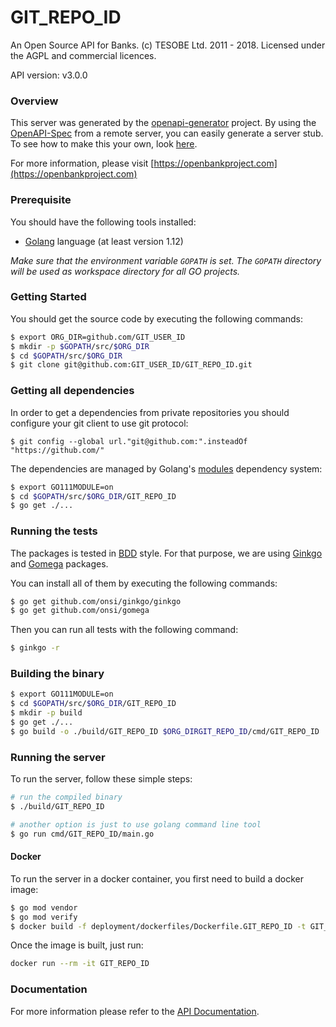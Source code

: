 # GIT_REPO_ID

An Open Source API for Banks. (c) TESOBE Ltd. 2011 - 2018. Licensed under the AGPL and commercial licences.

API version: v3.0.0

### Overview

This server was generated by the
[openapi-generator](https://openapi-generator.tech) project. By using the
[OpenAPI-Spec](https://github.com/OAI/OpenAPI-Specification) from a remote
server, you can easily generate a server stub. To see how to make this your
own, look [here](https://openapi-generator.tech).

For more information, please visit [https://openbankproject.com](https://openbankproject.com)

### Prerequisite

You should have the following tools installed:

- [Golang](https://www.golang.org) language (at least version 1.12)

*Make sure that the environment variable `GOPATH` is set. The `GOPATH` directory
will be used as workspace directory for all GO projects.*

### Getting Started

You should get the source code by executing the following commands:

```bash
$ export ORG_DIR=github.com/GIT_USER_ID
$ mkdir -p $GOPATH/src/$ORG_DIR
$ cd $GOPATH/src/$ORG_DIR
$ git clone git@github.com:GIT_USER_ID/GIT_REPO_ID.git
```

### Getting all dependencies

In order to get a dependencies from private repositories you should
configure your git client to use git protocol:

```
$ git config --global url."git@github.com:".insteadOf "https://github.com/"
```

The dependencies are managed by Golang's
[modules](https://github.com/golang/go/wiki/Modules) dependency system:

```bash
$ export GO111MODULE=on
$ cd $GOPATH/src/$ORG_DIR/GIT_REPO_ID
$ go get ./...
```

### Running the tests

The packages is tested in
[BDD](https://en.wikipedia.org/wiki/Behavior-driven_development) style. For
that purpose, we are using [Ginkgo](http://onsi.github.io/ginkgo/) and
[Gomega](http://onsi.github.io/gomega/) packages.

You can install all of them by executing the following commands:

```bash
$ go get github.com/onsi/ginkgo/ginkgo
$ go get github.com/onsi/gomega
```

Then you can run all tests with the following command:

```bash
$ ginkgo -r
```

### Building the binary

```bash
$ export GO111MODULE=on
$ cd $GOPATH/src/$ORG_DIR/GIT_REPO_ID
$ mkdir -p build
$ go get ./...
$ go build -o ./build/GIT_REPO_ID $ORG_DIRGIT_REPO_ID/cmd/GIT_REPO_ID
```

### Running the server

To run the server, follow these simple steps:

```bash
# run the compiled binary
$ ./build/GIT_REPO_ID
```

```bash
# another option is just to use golang command line tool
$ go run cmd/GIT_REPO_ID/main.go
```

#### Docker

To run the server in a docker container, you first need to build a docker
image:

```bash
$ go mod vendor
$ go mod verify
$ docker build -f deployment/dockerfiles/Dockerfile.GIT_REPO_ID -t GIT_REPO_ID .
```

Once the image is built, just run:

```bash
docker run --rm -it GIT_REPO_ID
```

### Documentation

For more information please refer to the [API
Documentation](./documentation/README.md).
